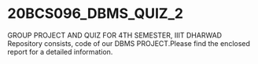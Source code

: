 # 20BCS096_DBMS_QUIZ_2
GROUP PROJECT AND QUIZ FOR 4TH SEMESTER, IIIT DHARWAD
Repository consists, code of our DBMS PROJECT.Please find the enclosed report for a detailed information.

